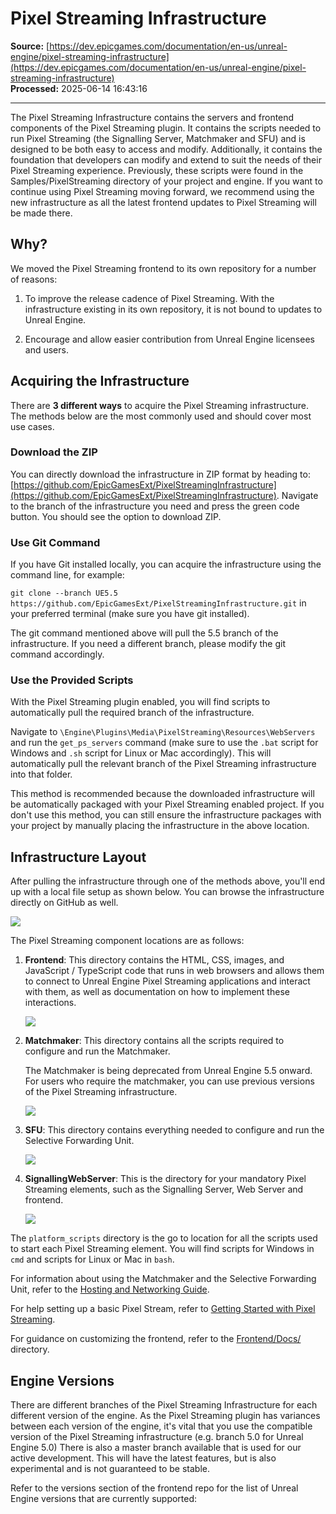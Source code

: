 # Pixel Streaming Infrastructure

**Source:** [https://dev.epicgames.com/documentation/en-us/unreal-engine/pixel-streaming-infrastructure](https://dev.epicgames.com/documentation/en-us/unreal-engine/pixel-streaming-infrastructure)  
**Processed:** 2025-06-14 16:43:16

---

The Pixel Streaming Infrastructure contains the servers and frontend components of the Pixel Streaming plugin. It contains the scripts needed to run Pixel Streaming (the Signalling Server, Matchmaker and SFU) and is designed to be both easy to access and modify. Additionally, it contains the foundation that developers can modify and extend to suit the needs of their Pixel Streaming experience. Previously, these scripts were found in the Samples/PixelStreaming directory of your project and engine. If you want to continue using Pixel Streaming moving forward, we recommend using the new infrastructure as all the latest frontend updates to Pixel Streaming will be made there.

## Why?

We moved the Pixel Streaming frontend to its own repository for a number of reasons:

1.  To improve the release cadence of Pixel Streaming. With the infrastructure existing in its own repository, it is not bound to updates to Unreal Engine.
    
2.  Encourage and allow easier contribution from Unreal Engine licensees and users.
    

## Acquiring the Infrastructure

There are **3 different ways** to acquire the Pixel Streaming infrastructure. The methods below are the most commonly used and should cover most use cases.

### Download the ZIP

You can directly download the infrastructure in ZIP format by heading to: [https://github.com/EpicGamesExt/PixelStreamingInfrastructure](https://github.com/EpicGamesExt/PixelStreamingInfrastructure). Navigate to the branch of the infrastructure you need and press the green code button. You should see the option to download ZIP.

### Use Git Command

If you have Git installed locally, you can acquire the infrastructure using the command line, for example:

`git clone --branch UE5.5 https://github.com/EpicGamesExt/PixelStreamingInfrastructure.git` in your preferred terminal (make sure you have git installed).

The git command mentioned above will pull the 5.5 branch of the infrastructure. If you need a different branch, please modify the git command accordingly.

### Use the Provided Scripts

With the Pixel Streaming plugin enabled, you will find scripts to automatically pull the required branch of the infrastructure.

Navigate to `\Engine\Plugins\Media\PixelStreaming\Resources\WebServers` and run the `get_ps_servers` command (make sure to use the `.bat` script for Windows and `.sh` script for Linux or Mac accordingly). This will automatically pull the relevant branch of the Pixel Streaming infrastructure into that folder.

This method is recommended because the downloaded infrastructure will be automatically packaged with your Pixel Streaming enabled project. If you don't use this method, you can still ensure the infrastructure packages with your project by manually placing the infrastructure in the above location.

## Infrastructure Layout

After pulling the infrastructure through one of the methods above, you'll end up with a local file setup as shown below. You can browse the infrastructure directly on GitHub as well.

![](https://d1iv7db44yhgxn.cloudfront.net/documentation/images/5a6a1295-0674-4493-bf00-331550213bc4/infrastructurelocal.jpg)

The Pixel Streaming component locations are as follows:

1.  **Frontend**: This directory contains the HTML, CSS, images, and JavaScript / TypeScript code that runs in web browsers and allows them to connect to Unreal Engine Pixel Streaming applications and interact with them, as well as documentation on how to implement these interactions.
    
    ![](https://d1iv7db44yhgxn.cloudfront.net/documentation/images/c44349a0-689a-4449-9467-a3f86ea24b33/frontendlocal.jpg)
2.  **Matchmaker**: This directory contains all the scripts required to configure and run the Matchmaker.
    
    The Matchmaker is being deprecated from Unreal Engine 5.5 onward. For users who require the matchmaker, you can use previous versions of the Pixel Streaming infrastructure.
    
    ![](https://d1iv7db44yhgxn.cloudfront.net/documentation/images/349d59ef-7c19-424f-873a-e623ba8b7cae/matchmakerlocal.jpg)
3.  **SFU**: This directory contains everything needed to configure and run the Selective Forwarding Unit.
    
    ![](https://d1iv7db44yhgxn.cloudfront.net/documentation/images/af84576e-9e7e-407e-82e6-131034511909/sfulocal.jpg)
4.  **SignallingWebServer**: This is the directory for your mandatory Pixel Streaming elements, such as the Signalling Server, Web Server and frontend.
    
    ![](https://d1iv7db44yhgxn.cloudfront.net/documentation/images/f6f0177d-80f4-45c4-882c-e03527ac0e72/sslocal.jpg)

The `platform_scripts` directory is the go to location for all the scripts used to start each Pixel Streaming element. You will find scripts for Windows in `cmd` and scripts for Linux or Mac in `bash`.

For information about using the Matchmaker and the Selective Forwarding Unit, refer to the [Hosting and Networking Guide](/documentation/en-us/unreal-engine/hosting-and-networking-guide-for-pixel-streaming-in-unreal-engine).

For help setting up a basic Pixel Stream, refer to [Getting Started with Pixel Streaming](/documentation/en-us/unreal-engine/getting-started-with-pixel-streaming-in-unreal-engine).

For guidance on customizing the frontend, refer to the [Frontend/Docs/](https://github.com/EpicGamesExt/PixelStreamingInfrastructure/tree/master/Frontend) directory.

## Engine Versions

There are different branches of the Pixel Streaming Infrastructure for each different version of the engine. As the Pixel Streaming plugin has variances between each version of the engine, it's vital that you use the compatible version of the Pixel Streaming infrastructure (e.g. branch 5.0 for Unreal Engine 5.0) There is also a master branch available that is used for our active development. This will have the latest features, but is also experimental and is not guaranteed to be stable.

Refer to the versions section of the frontend repo for the list of Unreal Engine versions that are currently supported:

[](https://github.com/EpicGamesExt/PixelStreamingInfrastructure#versions)